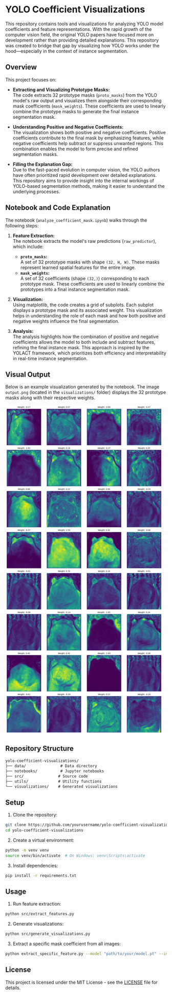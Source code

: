 # YOLO Coefficient Visualizations

This repository contains tools and visualizations for analyzing YOLO model coefficients and feature representations. With the rapid growth of the computer vision field, the original YOLO papers have focused more on development rather than providing detailed explanations. This repository was created to bridge that gap by visualizing how YOLO works under the hood—especially in the context of instance segmentation.

## Overview

This project focuses on:
- **Extracting and Visualizing Prototype Masks:**  
  The code extracts 32 prototype masks (`proto_masks`) from the YOLO model's raw output and visualizes them alongside their corresponding mask coefficients (`mask_weights`). These coefficients are used to linearly combine the prototype masks to generate the final instance segmentation mask.

- **Understanding Positive and Negative Coefficients:**  
  The visualization shows both positive and negative coefficients. Positive coefficients contribute to the final mask by emphasizing features, while negative coefficients help subtract or suppress unwanted regions. This combination enables the model to form precise and refined segmentation masks.

- **Filling the Explanation Gap:**  
  Due to the fast-paced evolution in computer vision, the YOLO authors have often prioritized rapid development over detailed explanations. This repository aims to provide insight into the internal workings of YOLO-based segmentation methods, making it easier to understand the underlying processes.


## Notebook and Code Explanation

The notebook (`analyze_coefficient_mask.ipynb`) walks through the following steps:

1. **Feature Extraction:**  
   The notebook extracts the model's raw predictions (`raw_predictor`), which include:
   - **`proto_masks`:**  
     A set of 32 prototype masks with shape `(32, H, W)`. These masks represent learned spatial features for the entire image.
   - **`mask_weights`:**  
     A set of 32 coefficients (shape `(32,)`) corresponding to each prototype mask. These coefficients are used to linearly combine the prototypes into a final instance segmentation mask.

2. **Visualization:**  
   Using matplotlib, the code creates a grid of subplots. Each subplot displays a prototype mask and its associated weight. This visualization helps in understanding the role of each mask and how both positive and negative weights influence the final segmentation.

3. **Analysis:**  
   The analysis highlights how the combination of positive and negative coefficients allows the model to both include and subtract features, refining the final instance mask. This approach is inspired by the YOLACT framework, which prioritizes both efficiency and interpretability in real-time instance segmentation.

## Visual Output

Below is an example visualization generated by the notebook. The image `output.png` (located in the `visualizations/` folder) displays the 32 prototype masks along with their respective weights.

![Prototype Masks Visualization](visualizations/output.png)


## Repository Structure

```
yolo-coefficient-visualizations/
├── data/               # Data directory
├── notebooks/          # Jupyter notebooks
├── src/               # Source code
├── utils/             # Utility functions
└── visualizations/    # Generated visualizations
```

## Setup

1. Clone the repository:
```bash
git clone https://github.com/yourusername/yolo-coefficient-visualizations.git
cd yolo-coefficient-visualizations
```

2. Create a virtual environment:
```bash
python -m venv venv
source venv/bin/activate  # On Windows: venv\Scripts\activate
```

3. Install dependencies:
```bash
pip install -r requirements.txt
```

## Usage

1. Run feature extraction:
```bash
python src/extract_features.py
```

2. Generate visualizations:
```bash
python src/generate_visualizations.py
```
3. Extract a specific mask coefficient from all images:
```bash
python extract_specific_feature.py --model "path/to/your/model.pt" --images_folder "data" --save_folder "visualizations" --csv_filename "mask_coefficient_31.csv" --coefficient_index 31
```


## License

This project is licensed under the MIT License - see the [LICENSE](LICENSE) file for details. 
